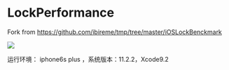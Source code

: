 # LockPerformance
Fork from https://github.com/ibireme/tmp/tree/master/iOSLockBenckmark

![](https://github.com/maligh/ML-Objective-C-Demo/tree/master/LockPerformance/LockPerformance.jpg)

运行环境：
iphone6s plus ，系统版本：11.2.2，Xcode9.2



